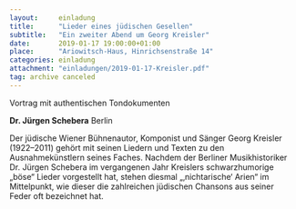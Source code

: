 ```yaml
---
layout:     einladung
title:      "Lieder eines jüdischen Gesellen"
subtitle:   "Ein zweiter Abend um Georg Kreisler"
date:       2019-01-17 19:00:00+01:00
place:      "Ariowitsch-Haus, Hinrichsenstraße 14"
categories: einladung
attachment: "einladungen/2019-01-17-Kreisler.pdf"
tag: archive canceled
---
```


Vortrag mit authentischen Tondokumenten

**Dr. Jürgen Schebera**
Berlin

Der jüdische Wiener Bühnenautor, Komponist und Sänger Georg Kreisler (1922–2011) gehört mit seinen Liedern und Texten zu den Ausnahmekünstlern seines Faches. Nachdem der Berliner Musikhistoriker Dr. Jürgen Schebera im vergangenen Jahr Kreislers schwarzhumorige „böse“ Lieder vorgestellt hat, stehen diesmal „‚nichtarische‘ Arien“ im Mittelpunkt, wie dieser die zahlreichen jüdischen Chansons aus seiner Feder oft bezeichnet hat.

